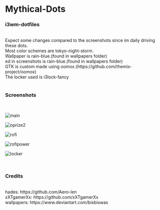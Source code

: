# Mythical-Dots
<h3>i3wm-dotfiles</h3><br>
Expect some changes compared to the screenshots since im daily driving these dots.<br>
Most color schemes are tokyo-night-storm.<br>
Wallpaper is rain-blue.(found in wallpapers folder)<br>
ed in screenshots is rain-blue.(found in wallpapers folder)<br>
GTK is custom made using oomox.(https://github.com/themix-project/oomox)<br>
The locker used is i3lock-fancy<br>
<br>
<h3>Screenshots</h3><br>

![main](https://user-images.githubusercontent.com/89124240/143732182-dc446053-7e48-4a32-affa-cc7f865b0bd3.png)

![oprize2](https://user-images.githubusercontent.com/89124240/143388243-1de0ee89-da09-488f-aedb-b1be30a049ec.png)

![rofi](https://user-images.githubusercontent.com/89124240/143732195-013240fe-2b64-4eca-807b-6543991eb4a9.png)

![rofipower](https://user-images.githubusercontent.com/89124240/143732201-6e5d4b42-41f7-4ef5-8b71-0d2ab7874446.png)

![locker](https://user-images.githubusercontent.com/89124240/143732176-f262f952-70d1-49ca-8b9e-ace82b14c904.png)

<br>
<h3>Credits</h3><br>
hades: https://github.com/Aero-len <br>
xXTgamerXx: https://github.com/xXTgamerXx<br>
wallpapers: https://www.deviantart.com/bisbiswas
